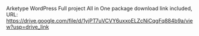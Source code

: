 Arketype WordPress Full project All in One package download link included, URL: https://drive.google.com/file/d/1yjPT7uVCVY6uxxoELZcNiCqgFq884b9a/view?usp=drive_link
